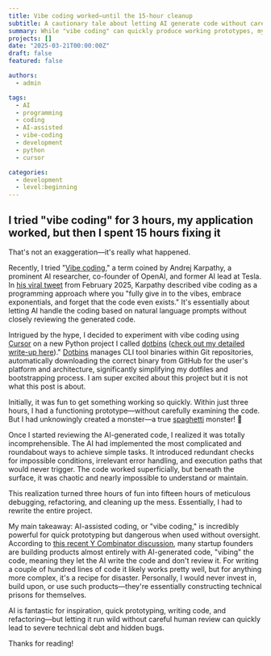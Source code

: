 ```yaml
---
title: Vibe coding worked—until the 15‑hour cleanup
subtitle: A cautionary tale about letting AI generate code without careful review or understanding
summary: While "vibe coding" can quickly produce working prototypes, my experience shows why it shouldn't be used for production code without careful human oversight.
projects: []
date: "2025-03-21T00:00:00Z"
draft: false
featured: false

authors:
  - admin

tags:
  - AI
  - programming
  - coding
  - AI-assisted
  - vibe-coding
  - development
  - python
  - cursor

categories:
  - development
  - level:beginning
---
```


## I tried "vibe coding" for 3 hours, my application worked, but then I spent 15 hours fixing it

That's not an exaggeration—it's really what happened.

Recently, I tried "[Vibe coding](https://en.wikipedia.org/wiki/Vibe_coding)," a term coined by Andrej Karpathy, a prominent AI researcher, co-founder of OpenAI, and former AI lead at Tesla.
In [his viral tweet](https://x.com/karpathy/status/1886192184808149383) from February 2025, Karpathy described vibe coding as a programming approach where you "fully give in to the vibes, embrace exponentials, and forget that the code even exists."
It's essentially about letting AI handle the coding based on natural language prompts without closely reviewing the generated code.

Intrigued by the hype, I decided to experiment with vibe coding using [Cursor](https://www.cursor.com/) on a new Python project I called [dotbins](https://github.com/basnijholt/dotbins) ([check out my detailed write-up here](../dotbins))."
[Dotbins](https://github.com/basnijholt/dotbins) manages CLI tool binaries within Git repositories, automatically downloading the correct binary from GitHub for the user's platform and architecture, significantly simplifying my dotfiles and bootstrapping process.
I am super excited about this project but it is not what this post is about.

Initially, it was fun to get something working so quickly.
Within just three hours, I had a functioning prototype—without carefully examining the code.
But I had unknowingly created a monster—a true [spaghetti](https://en.wikipedia.org/wiki/Spaghetti_code) monster! 🍝

Once I started reviewing the AI-generated code, I realized it was totally incomprehensible.
The AI had implemented the most complicated and roundabout ways to achieve simple tasks.
It introduced redundant checks for impossible conditions, irrelevant error handling, and execution paths that would never trigger.
The code worked superficially, but beneath the surface, it was chaotic and nearly impossible to understand or maintain.

This realization turned three hours of fun into fifteen hours of meticulous debugging, refactoring, and cleaning up the mess.
Essentially, I had to rewrite the entire project.

My main takeaway: AI-assisted coding, or "vibe coding," is incredibly powerful for quick prototyping but dangerous when used without oversight.
According to [this recent Y Combinator discussion](https://www.youtube.com/watch?v=IACHfKmZMr8), many startup founders are building products almost entirely with AI-generated code, "vibing" the code, meaning they let the AI write the code and don't review it.
For writing a couple of hundred lines of code it likely works pretty well, but for anything more complex, it's a recipe for disaster.
Personally, I would never invest in, build upon, or use such products—they're essentially constructing technical prisons for themselves.

AI is fantastic for inspiration, quick prototyping, writing code, and refactoring—but letting it run wild without careful human review can quickly lead to severe technical debt and hidden bugs.

Thanks for reading!
